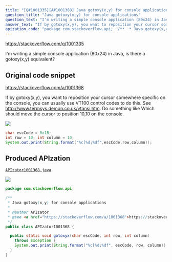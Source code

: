 ```yaml
---
title: "[Q#1001335][A#1001368] Java gotoxy(x,y) for console applications"
question_title: "Java gotoxy(x,y) for console applications"
question_text: "I'm writing a simple console application (80x24) in Java, is there a gotoxy(x,y) equivalent?"
answer_text: "If by gotoxy(x,y), you want to reposition your cursor somewhere specific on the console, you can usually use VT100 control codes to do this.  See http://www.termsys.demon.co.uk/vtansi.htm. Do something like Which should move the cursor to position 10,10 on the console."
apization_code: "package com.stackoverflow.api;  /**  * Java gotoxy(x,y) for console applications  *  * @author APIzator  * @see <a href=\"https://stackoverflow.com/a/1001368\">https://stackoverflow.com/a/1001368</a>  */ public class APIzator1001368 {    public static void gotoxyx(char escCode, int row, int column)     throws Exception {     System.out.print(String.format(\"%c[%d;%df\", escCode, row, column));   } }"
---
```


https://stackoverflow.com/q/1001335

I&#x27;m writing a simple console application (80x24) in Java, is there a gotoxy(x,y) equivalent?



## Original code snippet

https://stackoverflow.com/a/1001368

If by gotoxy(x,y), you want to reposition your cursor somewhere specific on the console, you can usually use VT100 control codes to do this.  See http://www.termsys.demon.co.uk/vtansi.htm.
Do something like
Which should move the cursor to position 10,10 on the console.

<div class="code-logo"><img src="/stackoverflow.png" /></div>

```java
char escCode = 0x1B;
int row = 10; int column = 10;
System.out.print(String.format("%c[%d;%df",escCode,row,column));
```

## Produced APIzation

[`APIzator1001368.java`](https://github.com/pasqualesalza/apization-temp/raw/main/data/search/APIzator1001368.java)

<div class="code-logo"><img src="/apizator.png" /></div>

```java
package com.stackoverflow.api;

/**
 * Java gotoxy(x,y) for console applications
 *
 * @author APIzator
 * @see <a href="https://stackoverflow.com/a/1001368">https://stackoverflow.com/a/1001368</a>
 */
public class APIzator1001368 {

  public static void gotoxyx(char escCode, int row, int column)
    throws Exception {
    System.out.print(String.format("%c[%d;%df", escCode, row, column));
  }
}

```